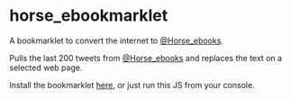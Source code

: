 horse_ebookmarklet
==================

A bookmarklet to convert the internet to [@Horse_ebooks](http://www.twitter.com/Horse_ebooks/).

Pulls the last 200 tweets from [@Horse_ebooks](http://www.twitter.com/Horse_ebooks/) and replaces the text on a selected web page.

Install the bookmarklet [here](http://www.heyben.com/horse_ebookmarklet/), or just run this JS from your console.
